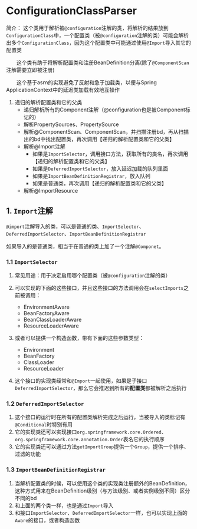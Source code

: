 # ConfigurationClassParser

简介：
        这个类用于解析被`@configuration`注解的类，将解析的结果放到`ConfigurationClass`中，一个配置类（被`@configuration`注解的类）可能会解析出多个`ConfigurationClass`，因为这个配置类中可能通过使用`@Import`导入其它的配置类

　　这个类有助于将解析配置类和注册BeanDefinition分离(除了`@ComponentScan`注解需要立即被注册)

　　这个基于asｍ的实现避免了反射和急于加载类，以便与Spring ApplicationContext中的延迟类加载有效地互操作



1. 递归的解析配置类和它的父类
   * 递归解析所有的Component注解（@configuration也是被Component标记的）
   * 解析PropertySources、PropertySource
   * 解析@ComponentScan、ComponentScan，并扫描注册bd，再从扫描出的bd中找出配置类，再次调用【递归的解析配置类和它的父类】
   * 解析@Import注解
     * 如果是`ImportSelector`，调用接口方法，获取所有的类名，再次调用【递归的解析配置类和它的父类】
     * 如果是`DeferredImportSelector`，放入延迟加载的队列里面
     * 如果是`ImportBeanDefinitionRegistrar`，放入队列
     * 如果是普通类，再次调用【递归的解析配置类和它的父类】
   * 解析@ImportResource



## 1. `Import`注解

`@import`注解导入的类，可以是普通的类、`ImportSelector`、`DeferredImportSelector`、`ImportBeanDefinitionRegistrar`

如果导入的是普通类，相当于在普通的类上加了一个注解`@Componet`。



### 1.1 `ImportSelector`

1. 常见用途：用于决定启用哪个配置类（被`@configuration`注解的类）

2. 可以实现的下面的这些接口，并且这些接口的方法调用会在`selectImports`之前被调用：
   	*  EnvironmentAware
   	*  BeanFactoryAware
   	*  BeanClassLoaderAware
   	*  ResourceLoaderAware
3. 或者可以提供一个构造函数，带有下面的这些参数类型：
   * Environment
   * BeanFactory
   * ClassLoader
   * ResourceLoader
4. 这个接口的实现类经常和`@Import`一起使用，如果是子接口`DeferredImportSelector`，那么它会推迟到所有的**配置类**都被解析之后执行

### 1.2 `DeferredImportSelector`

1. 这个接口的运行时在所有的配置类解析完成之后运行，当被导入的类标记有`@Conditional`时特别有用
2. 它的实现类还可以实现接口`org.springframework.core.Ordered`、`org.springframework.core.annotation.Order`表名它的执行顺序
3. 它的实现类还可以通过方法`getImportGroup`提供一个`Group`，提供一个排序、过滤的功能

### 1.3 `ImportBeanDefinitionRegistrar`

1. 当解析配置类的时候，可以使用这个类的实现类注册额外的BeanDefinition，这种方式用来在BeanDefinition级别（与方法级别、或者实例级别不同）区分不同的bd
2. 和上面的两个类一样，也是通过`Import`导入
3. 和接口`ImportSelector`、`DeferredImportSelector`一样，也可以实现上面的`Aware`的接口，或者构造函数

